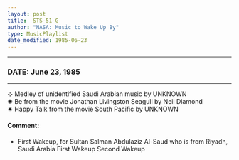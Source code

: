 ```yaml
---
layout: post
title:  STS-51-G
author: "NASA: Music to Wake Up By"
type: MusicPlaylist
date_modified: 1985-06-23
---
```


----
### DATE: June 23, 1985
----
⊹ Medley of unidentified Saudi Arabian music by UNKNOWN  &nbsp;<br />✺ Be from the movie Jonathan Livingston Seagull by Neil Diamond  &nbsp;<br />✷ Happy Talk from the movie South Pacific by UNKNOWN

#### Comment:
* First Wakeup, for Sultan Salman Abdulaziz Al-Saud who is from Riyadh, Saudi Arabia
First Wakeup
Second Wakeup
